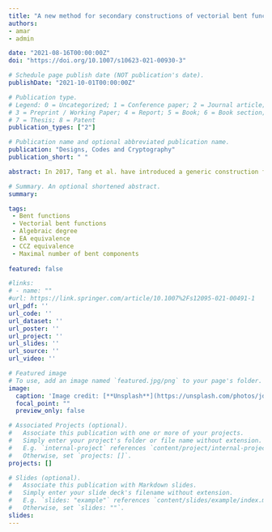 ```yaml
---
title: "A new method for secondary constructions of vectorial bent functions"
authors:
- amar
- admin

date: "2021-08-16T00:00:00Z"
doi: "https://doi.org/10.1007/s10623-021-00930-3"

# Schedule page publish date (NOT publication's date).
publishDate: "2021-10-01T00:00:00Z"

# Publication type.
# Legend: 0 = Uncategorized; 1 = Conference paper; 2 = Journal article;
# 3 = Preprint / Working Paper; 4 = Report; 5 = Book; 6 = Book section;
# 7 = Thesis; 8 = Patent
publication_types: ["2"]

# Publication name and optional abbreviated publication name.
publication: "Designs, Codes and Cryptography"
publication_short: " "

abstract: In 2017, Tang et al. have introduced a generic construction for bent functions of the form $f(x)=g(x)+h(x)$, where $g$ is a bent function satisfying some conditions and $h$ is a Boolean function. Recently, Zheng et al. (Discret Math 344:112473, 2021) generalized this result to construct large classes of bent vectorial Boolean functions from known ones in the form $F(x)=G(x)+h(X)$, where $G$ is a vectorial bent and $h$  {is} a Boolean function. In this paper, we further generalize this construction to obtain vectorial bent functions of the form $F(x)=G(x)+\\mathbf{H}(X)$, where $\\mathbf{H}$ is also a vectorial Boolean function. This allows us to construct new infinite families of vectorial bent functions, EA-inequivalent to $G$, which was used in the construction. Most notably, specifying $\\mathbf{H} (x)=\\mathbf{h} (Tr_1^n(u_1x),\\ldots,Tr_1^n(u_tx))$, the function $\\mathbf{h} :\\mathbb{F}_2^t \\rightarrow \\mathbb{F}_{2^t}$ can be chosen arbitrarily, which gives a relatively large class of different functions for a fixed function $G$. We also propose a method of constructing vectorial $(n,n)$-functions having maximal number of bent components.

# Summary. An optional shortened abstract.
summary: 

tags:
 - Bent functions 
 - Vectorial bent functions 
 - Algebraic degree 
 - EA equivalence 
 - CCZ equivalence 
 - Maximal number of bent components
 
featured: false

#links:
# - name: ""
#url: https://link.springer.com/article/10.1007%2Fs12095-021-00491-1
url_pdf: '' 
url_code: ''
url_dataset: ''
url_poster: ''
url_project: ''
url_slides: ''
url_source: ''
url_video: ''

# Featured image
# To use, add an image named `featured.jpg/png` to your page's folder. 
image:
  caption: 'Image credit: [**Unsplash**](https://unsplash.com/photos/jdD8gXaTZsc)'
  focal_point: ""
  preview_only: false

# Associated Projects (optional).
#   Associate this publication with one or more of your projects.
#   Simply enter your project's folder or file name without extension.
#   E.g. `internal-project` references `content/project/internal-project/index.md`.
#   Otherwise, set `projects: []`.
projects: []

# Slides (optional).
#   Associate this publication with Markdown slides.
#   Simply enter your slide deck's filename without extension.
#   E.g. `slides: "example"` references `content/slides/example/index.md`.
#   Otherwise, set `slides: ""`.
slides:
---
```

